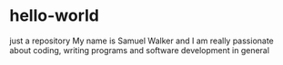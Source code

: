 # hello-world
just a repository
My name is Samuel Walker and I am really passionate about coding, writing programs and software development in general
